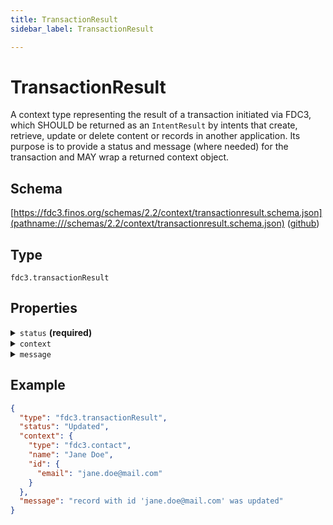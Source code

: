 ```yaml
---
title: TransactionResult
sidebar_label: TransactionResult

---
```


# TransactionResult

A context type representing the result of a transaction initiated via FDC3, which SHOULD be returned as an `IntentResult` by intents that create, retrieve, update or delete content or records in another application. Its purpose is to provide a status and message (where needed) for the transaction and MAY wrap a returned context object.

## Schema

[https://fdc3.finos.org/schemas/2.2/context/transactionresult.schema.json](pathname:///schemas/2.2/context/transactionresult.schema.json) ([github](https://github.com/finos/FDC3/tree/main/packages/fdc3-context/schemas/context/transactionresult.schema.json))

## Type

`fdc3.transactionResult`

## Properties

<details>
  <summary><code>status</code> <strong>(required)</strong></summary>

**type**: `string` with values:
- `Created`,
- `Deleted`,
- `Updated`,
- `Failed`

The status of the transaction being reported.

</details>

<details>
  <summary><code>context</code></summary>

**type**: [Context](/docs/next/context/spec#the-context-interface)


A context object returned by the transaction, possibly with updated data.

</details>

<details>
  <summary><code>message</code></summary>

**type**: `string`

A human readable message describing the outcome of the transaction.

</details>

## Example

```json
{
  "type": "fdc3.transactionResult",
  "status": "Updated",
  "context": {
    "type": "fdc3.contact",
    "name": "Jane Doe",
    "id": {
      "email": "jane.doe@mail.com"
    }
  },
  "message": "record with id 'jane.doe@mail.com' was updated"
}
```

